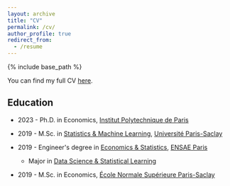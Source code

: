 ```yaml
---
layout: archive
title: "CV"
permalink: /cv/
author_profile: true
redirect_from:
  - /resume
---
```


{% include base_path %}

You can find my full CV [here](https://martinmugnier.github.io/files/CV_Martin_Mugnier.pdf).

## Education

- 2023 - Ph.D. in Economics, [Institut Polytechnique de Paris](https://www.ip-paris.fr/)

- 2019 - M.Sc. in [Statistics & Machine Learning](https://www.imo.universite-paris-saclay.fr/fr/etudiants/masters/mathematiques-et-applications/m2/mathematiques-de-laleatoire/), [Université Paris-Saclay](https://www.universite-paris-saclay.fr/en)
  
- 2019 - Engineer's degree in [Economics & Statistics](https://www.ensae.fr/en/education/ingenieur-ensae-program), [ENSAE Paris](https://www.ensae.fr/en/)
  - Major in [Data Science & Statistical Learning](https://www.ensae.fr/en/education/ingenieur-ensae-program/third-year/data-science-statistics-and-learning) 
  
- 2019 - M.Sc. in Economics, [École Normale Supérieure Paris-Saclay](https://ens-paris-saclay.fr/en)
<!--
  - 2017-2019 - double-diploma ENS-ENSAE Paris in Economics & Statistics
  - 2016-2017 - first year of the [Master in Economics](http://phd-in-economics.com/) (joint program offered by Ecole Polytechnique, ENSAE IP Paris, HEC Paris & ENS Paris-Saclay)
  - 2016 - B.Sc. in Economics & Management, [Université Paris 1 Panthéon-Sorbonne](https://www.pantheonsorbonne.fr/accueil)

-->
